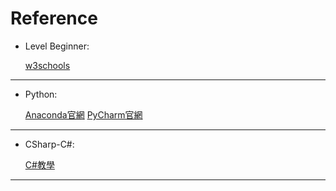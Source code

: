 # Reference

* Level Beginner: </p>
[w3schools](https://www.w3schools.com/)
----
* Python: </p>
[Anaconda官網](https://www.anaconda.com/)
[PyCharm官網](https://www.jetbrains.com/pycharm/)
----
* CSharp-C#: </p>
[C#教學](http://www.runoob.com/csharp/csharp-tutorial.html)
----
